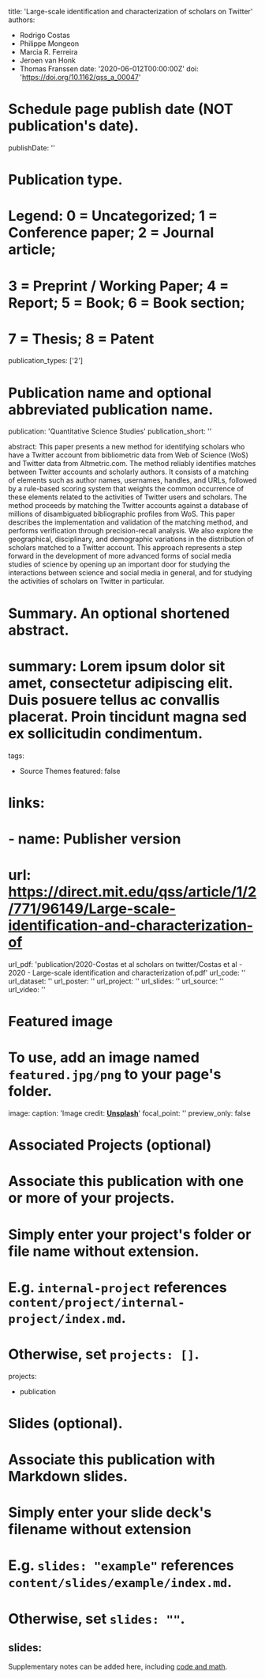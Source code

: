 
title: 'Large-scale identification and characterization of scholars on Twitter'
authors:
- Rodrigo Costas
- Philippe Mongeon
- Marcia R. Ferreira
- Jeroen van Honk
- Thomas Franssen
date: '2020-06-012T00:00:00Z'
doi: 'https://doi.org/10.1162/qss_a_00047'

# Schedule page publish date (NOT publication's date).
publishDate: ''

# Publication type.
# Legend: 0 = Uncategorized; 1 = Conference paper; 2 = Journal article;
# 3 = Preprint / Working Paper; 4 = Report; 5 = Book; 6 = Book section;
# 7 = Thesis; 8 = Patent
publication_types: ['2']

# Publication name and optional abbreviated publication name.
publication: 'Quantitative Science Studies'
publication_short: ''

abstract: This paper presents a new method for identifying scholars who have a Twitter account from bibliometric data from Web of Science (WoS) and Twitter data from Altmetric.com. The method reliably identifies matches between Twitter accounts and scholarly authors. It consists of a matching of elements such as author names, usernames, handles, and URLs, followed by a rule-based scoring system that weights the common occurrence of these elements related to the activities of Twitter users and scholars. The method proceeds by matching the Twitter accounts against a database of millions of disambiguated bibliographic profiles from WoS. This paper describes the implementation and validation of the matching method, and performs verification through precision-recall analysis. We also explore the geographical, disciplinary, and demographic variations in the distribution of scholars matched to a Twitter account. This approach represents a step forward in the development of more advanced forms of social media studies of science by opening up an important door for studying the interactions between science and social media in general, and for studying the activities of scholars on Twitter in particular.

# Summary. An optional shortened abstract.
# summary: Lorem ipsum dolor sit amet, consectetur adipiscing elit. Duis posuere tellus ac convallis placerat. Proin tincidunt magna sed ex sollicitudin condimentum.

tags:
  - Source Themes
featured: false

# links:
#  - name: Publisher version
#    url: https://direct.mit.edu/qss/article/1/2/771/96149/Large-scale-identification-and-characterization-of
url_pdf: 'publication/2020-Costas et al scholars on twitter/Costas et al - 2020 - Large-scale identification and characterization of.pdf'
url_code: ''
url_dataset: ''
url_poster: ''
url_project: ''
url_slides: ''
url_source: ''
url_video: ''

# Featured image
# To use, add an image named `featured.jpg/png` to your page's folder.
image:
  caption: 'Image credit: [**Unsplash**](https://unsplash.com/photos/s9CC2SKySJM)'
focal_point: ''
preview_only: false

# Associated Projects (optional)
#   Associate this publication with one or more of your projects.
#   Simply enter your project's folder or file name without extension.
#   E.g. `internal-project` references `content/project/internal-project/index.md`.
#   Otherwise, set `projects: []`.
projects:
  - publication

# Slides (optional).
#   Associate this publication with Markdown slides.
#   Simply enter your slide deck's filename without extension
#   E.g. `slides: "example"` references `content/slides/example/index.md`.
#   Otherwise, set `slides: ""`.
slides:
  ---
  Supplementary notes can be added here, including [code and math](https://wowchemy.com/docs/content/writing-markdown-latex/).
